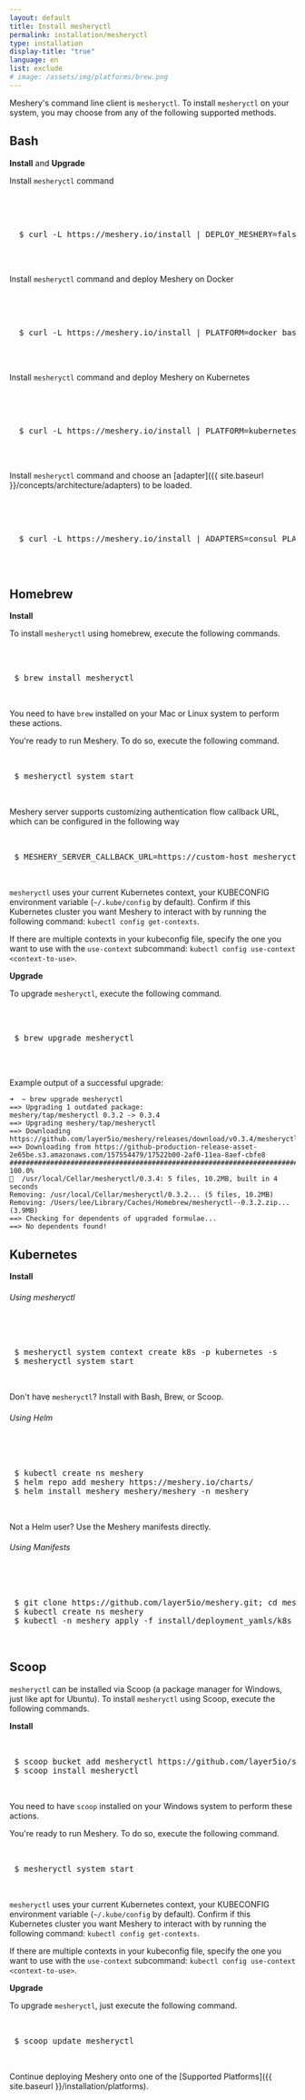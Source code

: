 ```yaml
---
layout: default
title: Install mesheryctl
permalink: installation/mesheryctl
type: installation
display-title: "true"
language: en
list: exclude
# image: /assets/img/platforms/brew.png
---
```


Meshery's command line client is `mesheryctl`. To install `mesheryctl` on your system, you may choose from any of the following supported methods.

## Bash

**Install** and **Upgrade**

Install `mesheryctl` command

 <pre class="codeblock-pre">
 <div class="codeblock">
 <div class="clipboardjs">
  $ curl -L https://meshery.io/install | DEPLOY_MESHERY=false bash -
 </div></div>
 </pre>

Install `mesheryctl` command and deploy Meshery on Docker

 <pre class="codeblock-pre">
 <div class="codeblock">
 <div class="clipboardjs">
  $ curl -L https://meshery.io/install | PLATFORM=docker bash -
 </div></div>
 </pre>

Install `mesheryctl` command and deploy Meshery on Kubernetes

 <pre class="codeblock-pre">
 <div class="codeblock">
 <div class="clipboardjs">
  $ curl -L https://meshery.io/install | PLATFORM=kubernetes bash -
 </div></div>
 </pre>

Install `mesheryctl` command and choose an [adapter]({{ site.baseurl }}/concepts/architecture/adapters) to be loaded.

 <pre class="codeblock-pre">
 <div class="codeblock">
 <div class="clipboardjs">
  $ curl -L https://meshery.io/install | ADAPTERS=consul PLATFORM=kubernetes bash -
 </div></div>
 </pre>

## Homebrew

**Install**

To install `mesheryctl` using homebrew, execute the following commands.

<pre class="codeblock-pre"><div class="codeblock">
 <div class="clipboardjs">
 $ brew install mesheryctl
 </div></div>
</pre>

You need to have `brew` installed on your Mac or Linux system to perform these actions.

You're ready to run Meshery. To do so, execute the following command.

<pre class="codeblock-pre"><div class="codeblock">
<div class="clipboardjs">
 $ mesheryctl system start

</div></div>
</pre>

Meshery server supports customizing authentication flow callback URL, which can be configured in the following way

<pre class="codeblock-pre"><div class="codeblock">
<div class="clipboardjs">
 $ MESHERY_SERVER_CALLBACK_URL=https://custom-host mesheryctl system start

</div></div>
</pre>

`mesheryctl` uses your current Kubernetes context, your KUBECONFIG environment variable (`~/.kube/config` by default). Confirm if this Kubernetes cluster you want Meshery to interact with by running the following command: `kubectl config get-contexts`.

If there are multiple contexts in your kubeconfig file, specify the one you want to use with the `use-context` subcommand: `kubectl config use-context <context-to-use>`.

**Upgrade**

To upgrade `mesheryctl`, execute the following command.

 <pre class="codeblock-pre"><div class="codeblock">
 <div class="clipboardjs">
 $ brew upgrade mesheryctl
 </div></div>
 </pre>

Example output of a successful upgrade:

```
➜  ~ brew upgrade mesheryctl
==> Upgrading 1 outdated package:
meshery/tap/mesheryctl 0.3.2 -> 0.3.4
==> Upgrading meshery/tap/mesheryctl
==> Downloading https://github.com/layer5io/meshery/releases/download/v0.3.4/mesheryctl_0.3.4_Darwin_x86_64.zip
==> Downloading from https://github-production-release-asset-2e65be.s3.amazonaws.com/157554479/17522b00-2af0-11ea-8aef-cbfe8
######################################################################## 100.0%
🍺  /usr/local/Cellar/mesheryctl/0.3.4: 5 files, 10.2MB, built in 4 seconds
Removing: /usr/local/Cellar/mesheryctl/0.3.2... (5 files, 10.2MB)
Removing: /Users/lee/Library/Caches/Homebrew/mesheryctl--0.3.2.zip... (3.9MB)
==> Checking for dependents of upgraded formulae...
==> No dependents found!
```

## Kubernetes

**Install**

<h6>Using mesheryctl</h6>

<pre class="codeblock-pre">
<div class="codeblock">
 <div class="clipboardjs">
 $ mesheryctl system context create k8s -p kubernetes -s
 $ mesheryctl system start
 </div></div>
</pre>

Don't have `mesheryctl`? Install with Bash, Brew, or Scoop.

<h6>Using Helm</h6>

<pre class="codeblock-pre">
<div class="codeblock">
 <div class="clipboardjs">
 $ kubectl create ns meshery
 $ helm repo add meshery https://meshery.io/charts/
 $ helm install meshery meshery/meshery -n meshery
 </div></div>
</pre>

Not a Helm user? Use the Meshery manifests directly.

<h6>Using Manifests</h6>

<pre class="codeblock-pre">
<div class="codeblock">
 <div class="clipboardjs">
 $ git clone https://github.com/layer5io/meshery.git; cd meshery
 $ kubectl create ns meshery
 $ kubectl -n meshery apply -f install/deployment_yamls/k8s
 </div></div>
</pre>

## Scoop

`mesheryctl` can be installed via Scoop (a package manager for Windows, just like apt for Ubuntu). To install `mesheryctl` using Scoop, execute the following commands.

**Install**

<pre class="codeblock-pre"><div class="codeblock">
<div class="clipboardjs">
 $ scoop bucket add mesheryctl https://github.com/layer5io/scoop-bucket.git
 $ scoop install mesheryctl

</div></div>
</pre>

You need to have `scoop` installed on your Windows system to perform these actions.

You're ready to run Meshery. To do so, execute the following command.

<pre class="codeblock-pre"><div class="codeblock">
<div class="clipboardjs">
 $ mesheryctl system start

</div></div>
</pre>

`mesheryctl` uses your current Kubernetes context, your KUBECONFIG environment variable (`~/.kube/config` by default). Confirm if this Kubernetes cluster you want Meshery to interact with by running the following command: `kubectl config get-contexts`.

If there are multiple contexts in your kubeconfig file, specify the one you want to use with the `use-context` subcommand: `kubectl config use-context <context-to-use>`.

**Upgrade**

To upgrade `mesheryctl`, just execute the following command.

<pre class="codeblock-pre"><div class="codeblock">
<div class="clipboardjs">
 $ scoop update mesheryctl

</div></div>
</pre>

Continue deploying Meshery onto one of the [Supported Platforms]({{ site.baseurl }}/installation/platforms).
